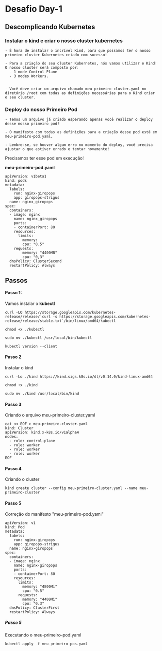 # Desafio Day-1

## Descomplicando Kubernetes


### Instalar o kind e criar o nosso cluster kubernetes

    - É hora de instalar o incrível Kind, para que possamos ter o nosso primeiro cluster Kubernetes criado com sucesso!

    - Para a criação do seu cluster Kubernetes, nós vamos utilizar o Kind! O nosso cluster será composto por:  
      - 1 node Control-Plane
      - 3 nodes Workers.  


    - Você deve criar um arquivo chamado meu-primeiro-cluster.yaml no diretório /root com todas as definições necessárias para o Kind criar o seu cluster.  

### Deploy do nosso Primeiro Pod

    - Temos um arquivo já criado esperando apenas você realizar o deploy desse nosso primeiro pod!

    - O manifesto com todas as definições para a criação desse pod está em meu-primeiro-pod.yaml.

    - Lembre-se, se houver algum erro no momento do deploy, você precisa ajustar o que estiver errado e tentar novamente!

Precisamos ter esse pod em execução!

**meu-primeiro-pod.yaml**
```
apiVersion: v1beta1
kind: pods
metadata:
  labels:
    run: nginx-giropops
    app: giropops-strigus
  name: nginx_giropops
spec:
  containers:
  - image: nginx
    name: nginx_giropops
    ports:
    - containerPort: 80
    resources: 
      limits: 
        memory:
        cpu: "0.5"
    requests:
        memory: "4400MB"
        cpu: "0,3"
  dnsPolicy: ClusterSecond
  restartPolicy: Always
```

## Passos

#### Passo 1:

Vamos instalar o **kubectl**
```
curl -LO https://storage.googleapis.com/kubernetes-release/release/`curl -s https://storage.googleapis.com/kubernetes-release/release/stable.txt`/bin/linux/amd64/kubectl

chmod +x ./kubectl

sudo mv ./kubectl /usr/local/bin/kubectl

kubectl version --client
```  

#### Passo 2

Instalar o kind
```
curl -Lo ./kind https://kind.sigs.k8s.io/dl/v0.14.0/kind-linux-amd64

chmod +x ./kind

sudo mv ./kind /usr/local/bin/kind
```  

#### Passo 3

Criando o arquivo meu-primeiro-cluster.yaml
```
cat << EOF > meu-primeiro-cluster.yaml
kind: Cluster
apiVersion: kind.x-k8s.io/v1alpha4
nodes:
  - role: control-plane
  - role: worker
  - role: worker
  - role: worker
EOF
```  

#### Passo 4

Criando o cluster
```
kind create cluster --config meu-primeiro-cluster.yaml --name meu-primeiro-cluster
```

#### Passo 5  

Correção do manifesto "meu-primeiro-pod.yaml"

```
apiVersion: v1
kind: Pod
metadata:
  labels:
    run: nginx-giropops
    app: giropops-strigus
  name: nginx-giropops
spec:
  containers:
  - image: nginx
    name: nginx-giropops
    ports:
    - containerPort: 80
    resources:
      limits:
        memory: "4800Mi"
        cpu: "0.5"
      requests:
        memory: "4400Mi"
        cpu: "0.3"
  dnsPolicy: ClusterFirst
  restartPolicy: Always
  ```  

##### Passo 5

Executando o meu-primeiro-pod.yaml

```
kubectl apply -f meu-primeiro-pos.yaml
```
